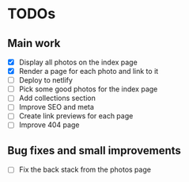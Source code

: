# TODOs

## Main work

- [x] Display all photos on the index page
- [x] Render a page for each photo and link to it
- [ ] Deploy to netlify
- [ ] Pick some good photos for the index page
- [ ] Add collections section
- [ ] Improve SEO and meta
- [ ] Create link previews for each page
- [ ] Improve 404 page

## Bug fixes and small improvements

- [ ] Fix the back stack from the photos page
